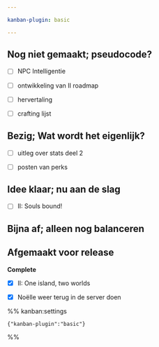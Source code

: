 ```yaml
---

kanban-plugin: basic

---
```


## Nog niet gemaakt; pseudocode?

- [ ] NPC Intelligentie
- [ ] ontwikkeling van II roadmap
- [ ] hervertaling
- [ ] crafting lijst


## Bezig; Wat wordt het eigenlijk?

- [ ] uitleg over stats deel 2
- [ ] posten van perks


## Idee klaar; nu aan de slag

- [ ] II: Souls bound!


## Bijna af; alleen nog balanceren



## Afgemaakt voor release

**Complete**
- [x] II: One island, two worlds
- [x] Noëlle weer terug in de server doen




%% kanban:settings
```
{"kanban-plugin":"basic"}
```
%%